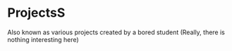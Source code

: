 # ProjectsS

Also known as various projects created by a bored student
(Really, there is nothing interesting here)

